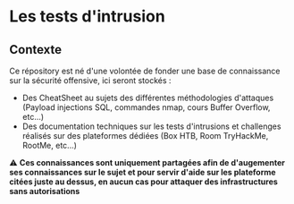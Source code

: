 # Les tests d'intrusion

## Contexte

Ce répository est né d'une volontée de fonder une base de connaissance sur la sécurité offensive, ici seront stockés :
+ Des CheatSheet au sujets des différentes méthodologies d'attaques (Payload injections SQL, commandes nmap, cours Buffer Overflow, etc...)
+ Des documentation techniques sur les tests d'intrusions et challenges réalisés sur des plateformes dédiées (Box HTB, Room TryHackMe, RootMe, etc...)

⚠️ <b> Ces connaissances sont uniquement partagées afin de d'augementer ses connaissances sur le sujet et pour servir d'aide sur les plateforme citées juste au dessus, en aucun cas pour attaquer des infrastructures sans autorisations